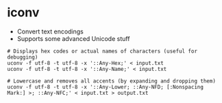 # iconv

- Convert text encodings
- Supports some advanced Unicode stuff

```shell
# Displays hex codes or actual names of characters (useful for debugging)
uconv -f utf-8 -t utf-8 -x '::Any-Hex;' < input.txt
uconv -f utf-8 -t utf-8 -x '::Any-Name;' < input.txt

# Lowercase and removes all accents (by expanding and dropping them)
uconv -f utf-8 -t utf-8 -x '::Any-Lower; ::Any-NFD; [:Nonspacing Mark:] >; ::Any-NFC;' < input.txt > output.txt
```
